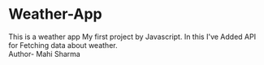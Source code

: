 # Weather-App
This is a weather app My first project by Javascript. In this I've Added API for Fetching data about weather.
<br>
Author- Mahi Sharma
